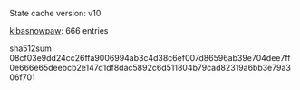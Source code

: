 State cache version: v10

[kibasnowpaw](https://github.com/kibasnowpaw): 666 entries

sha512sum 08cf03e9dd24cc26ffa9006994ab3c4d38c6ef007d86596ab39e704dee7ff0e666e65deebcb2e147d1df8dac5892c6d511804b79cad82319a6bb3e79a306f701
